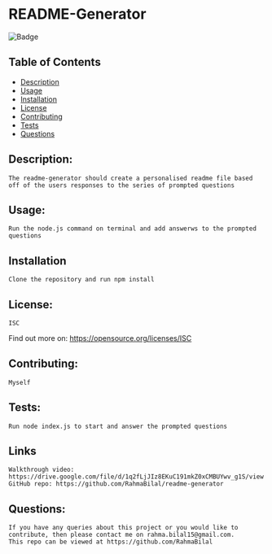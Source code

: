 # README-Generator
    
  ![Badge](http://img.shields.io/badge/license-ISC-blue.png)
    
  
  ## Table of Contents
  
  * [Description](#description)
  * [Usage](#usage)
  * [Installation](#installation)
  * [License](#license)
  * [Contributing](#contributing)
  * [Tests](#tests)
  * [Questions](#questions)
    
    
  ## Description:
    The readme-generator should create a personalised readme file based off of the users responses to the series of prompted questions
  
  ## Usage:
    Run the node.js command on terminal and add answerws to the prompted questions
  
  ## Installation
    Clone the repository and run npm install
    
  
  ## License: 
    ISC
  
   
Find out more on: https://opensource.org/licenses/ISC

  ## Contributing: 
    Myself
  
  ## Tests:
    Run node index.js to start and answer the prompted questions
    
  ## Links
    Walkthrough video: https://drive.google.com/file/d/1q2fLjJIz8EKuC191mkZ0xCMBUYwv_g1S/view
    GitHub repo: https://github.com/RahmaBilal/readme-generator

  ## Questions:
    If you have any queries about this project or you would like to contribute, then please contact me on rahma.bilal15@gmail.com.
    This repo can be viewed at https://github.com/RahmaBilal
  
